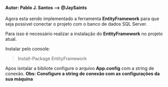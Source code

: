 #### Autor: Pablo J. Santos --> @JaySaints


Agora esta sendo implementado a ferramenta __EntityFramework__ para que seja possivel conectar o projeto com o banco de dados SQL Server.

Para isso é necessário realizar a instalação do __EntityFramework__ no projeto atual.

Instalar pelo console: 
> Install-Package EntityFramework

Apos isntalar a bibliote configure o arquivo __App.config__ com a string de conexão.
__Obs: Consfigure a string de conexão com as configurações da sua máquina__
